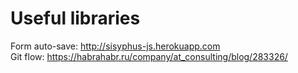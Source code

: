 # Useful libraries
Form auto-save: http://sisyphus-js.herokuapp.com  
Git flow: https://habrahabr.ru/company/at_consulting/blog/283326/  
